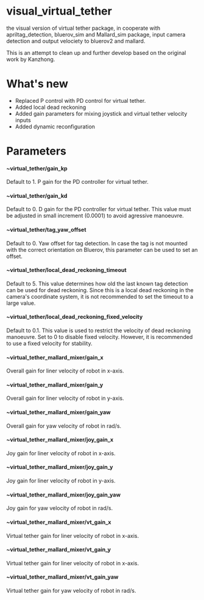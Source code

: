 # visual_virtual_tether
the visual version of virtual tether package, in cooperate with apriltag_detection, bluerov_sim and Mallard_sim package, input camera detection and output velociety to bluerov2 and mallard.

This is an attempt to clean up and further develop based on the original work by Kanzhong.

# What's new

- Replaced P control with PD control for virtual tether.
- Added local dead reckoning
- Added gain parameters for mixing joystick and virtual tether velocity inputs
- Added dynamic reconfiguration

# Parameters
#### ~virtual_tether/gain_kp
Default to 1. P gain for the PD controller for virtual tether.

#### ~virtual_tether/gain_kd
Default to 0. D gain for the PD controller for virtual tether. This value must be adjusted in small increment (0.0001) to avoid agressive manoeuvre.

#### ~virtual_tether/tag_yaw_offset
Default to 0. Yaw offset for tag detection. In case the tag is not mounted with the correct orientation on Bluerov, this parameter can be used to set an offset.

#### ~virtual_tether/local_dead_reckoning_timeout
Default to 5. This value determines how old the last known tag detection can be used for dead reckoning. Since this is a local dead reckoning in the camera's coordinate system, it is not recommended to set the timeout to a large value.

#### ~virtual_tether/local_dead_reckoning_fixed_velocity
Default to 0.1. This value is used to restrict the velocity of dead reckoning manoeuvre. Set to 0 to disable fixed velocity. However, it is recommended to use a fixed velocity for stability.

#### ~virtual_tether_mallard_mixer/gain_x
Overall gain for liner velocity of robot in x-axis.

#### ~virtual_tether_mallard_mixer/gain_y
Overall gain for liner velocity of robot in y-axis.

#### ~virtual_tether_mallard_mixer/gain_yaw
Overall gain for yaw velocity of robot in rad/s.

#### ~virtual_tether_mallard_mixer/joy_gain_x
Joy gain for liner velocity of robot in x-axis.

#### ~virtual_tether_mallard_mixer/joy_gain_y
Joy gain for liner velocity of robot in y-axis.

#### ~virtual_tether_mallard_mixer/joy_gain_yaw
Joy gain for yaw velocity of robot in rad/s.

#### ~virtual_tether_mallard_mixer/vt_gain_x
Virtual tether gain for liner velocity of robot in x-axis.

#### ~virtual_tether_mallard_mixer/vt_gain_y
Virtual tether gain for liner velocity of robot in x-axis.

#### ~virtual_tether_mallard_mixer/vt_gain_yaw
Virtual tether gain for yaw velocity of robot in rad/s.